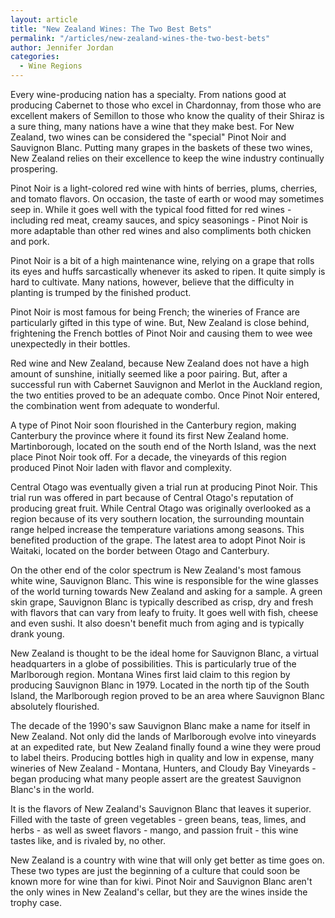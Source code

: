 ```yaml
---
layout: article
title: "New Zealand Wines: The Two Best Bets"
permalink: "/articles/new-zealand-wines-the-two-best-bets"
author: Jennifer Jordan
categories:
  - Wine Regions
---
```


Every wine-producing nation has a specialty. From nations good at producing Cabernet to those who excel in Chardonnay, from those who are excellent makers of Semillon to those who know the quality of their Shiraz is a sure thing, many nations have a wine that they make best. For New Zealand, two wines can be considered the "special" Pinot Noir and Sauvignon Blanc. Putting many grapes in the baskets of these two wines, New Zealand relies on their excellence to keep the wine industry continually prospering.

Pinot Noir is a light-colored red wine with hints of berries, plums, cherries, and tomato flavors. On occasion, the taste of earth or wood may sometimes seep in. While it goes well with the typical food fitted for red wines - including red meat, creamy sauces, and spicy seasonings - Pinot Noir is more adaptable than other red wines and also compliments both chicken and pork.

Pinot Noir is a bit of a high maintenance wine, relying on a grape that rolls its eyes and huffs sarcastically whenever its asked to ripen. It quite simply is hard to cultivate. Many nations, however, believe that the difficulty in planting is trumped by the finished product.

Pinot Noir is most famous for being French; the wineries of France are particularly gifted in this type of wine. But, New Zealand is close behind, frightening the French bottles of Pinot Noir and causing them to wee wee unexpectedly in their bottles.

Red wine and New Zealand, because New Zealand does not have a high amount of sunshine, initially seemed like a poor pairing. But, after a successful run with Cabernet Sauvignon and Merlot in the Auckland region, the two entities proved to be an adequate combo. Once Pinot Noir entered, the combination went from adequate to wonderful.

A type of Pinot Noir soon flourished in the Canterbury region, making Canterbury the province where it found its first New Zealand home. Martinborough, located on the south end of the North Island, was the next place Pinot Noir took off. For a decade, the vineyards of this region produced Pinot Noir laden with flavor and complexity.

Central Otago was eventually given a trial run at producing Pinot Noir. This trial run was offered in part because of Central Otago's reputation of producing great fruit. While Central Otago was originally overlooked as a region because of its very southern location, the surrounding mountain range helped increase the temperature variations among seasons. This benefited production of the grape. The latest area to adopt Pinot Noir is Waitaki, located on the border between Otago and Canterbury.

On the other end of the color spectrum is New Zealand's most famous white wine, Sauvignon Blanc. This wine is responsible for the wine glasses of the world turning towards New Zealand and asking for a sample. A green skin grape, Sauvignon Blanc is typically described as crisp, dry and fresh with flavors that can vary from leafy to fruity. It goes well with fish, cheese and even sushi. It also doesn't benefit much from aging and is typically drank young.

New Zealand is thought to be the ideal home for Sauvignon Blanc, a virtual headquarters in a globe of possibilities. This is particularly true of the Marlborough region. Montana Wines first laid claim to this region by producing Sauvignon Blanc in 1979. Located in the north tip of the South Island, the Marlborough region proved to be an area where Sauvignon Blanc absolutely flourished.

The decade of the 1990's saw Sauvignon Blanc make a name for itself in New Zealand. Not only did the lands of Marlborough evolve into vineyards at an expedited rate, but New Zealand finally found a wine they were proud to label theirs. Producing bottles high in quality and low in expense, many wineries of New Zealand - Montana, Hunters, and Cloudy Bay Vineyards - began producing what many people assert are the greatest Sauvignon Blanc's in the world.

It is the flavors of New Zealand's Sauvignon Blanc that leaves it superior. Filled with the taste of green vegetables - green beans, teas, limes, and herbs - as well as sweet flavors - mango, and passion fruit - this wine tastes like, and is rivaled by, no other.

New Zealand is a country with wine that will only get better as time goes on. These two types are just the beginning of a culture that could soon be known more for wine than for kiwi. Pinot Noir and Sauvignon Blanc aren't the only wines in New Zealand's cellar, but they are the wines inside the trophy case. 